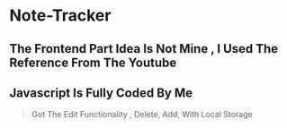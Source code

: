 # Note-Tracker

## The Frontend Part Idea Is Not Mine , I Used The Reference From The Youtube
## Javascript Is Fully Coded By Me

> Got The Edit Functionality , Delete, Add, With Local Storage
